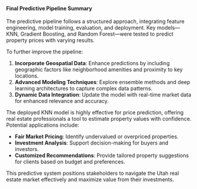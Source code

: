 #### Final Predictive Pipeline Summary 

The predictive pipeline follows a structured approach, integrating feature engineering, model training, evaluation, and deployment. Key models—KNN, Gradient Boosting, and Random Forest—were tested to predict property prices with varying results.  

To further improve the pipeline:  
1. **Incorporate Geospatial Data**: Enhance predictions by including geographic factors like neighborhood amenities and proximity to key locations.  
2. **Advanced Modeling Techniques**: Explore ensemble methods and deep learning architectures to capture complex data patterns.  
3. **Dynamic Data Integration**: Update the model with real-time market data for enhanced relevance and accuracy.  

The deployed KNN model is highly effective for price prediction, offering real estate professionals a tool to estimate property values with confidence. Potential applications include:  
- **Fair Market Pricing**: Identify undervalued or overpriced properties.  
- **Investment Analysis**: Support decision-making for buyers and investors.  
- **Customized Recommendations**: Provide tailored property suggestions for clients based on budget and preferences.  

This predictive system positions stakeholders to navigate the Utah real estate market effectively and maximize value from their investments.
